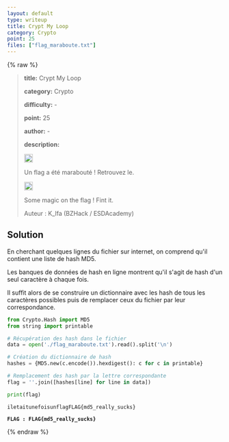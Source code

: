 ```yaml
---
layout: default
type: writeup
title: Crypt My Loop
category: Crypto
point: 25
files: ["flag_maraboute.txt"]
---
```


{% raw %}
> **title:** Crypt My Loop
>
> **category:** Crypto
>
> **difficulty:** -
>
> **point:** 25
>
> **author:** -
>
> **description:**
> 
> <img src="https://cdn.iconscout.com/icon/free/png-256/free-france-flag-country-nation-empire-36011.png?f=webp" width="20" height="20"/>
>
> Un flag a été marabouté ! Retrouvez le.
>
> <img src="https://icons.iconarchive.com/icons/twitter/twemoji-flags/256/United-Kingdom-Flag-icon.png" width="20" height="20"/>
>
> Some magic on the flag ! Fint it.
>
> Auteur : K_lfa (BZHack / ESDAcademy)

## Solution

En cherchant quelques lignes du fichier sur internet, on comprend qu'il contient une liste de hash MD5.

Les banques de données de hash en ligne montrent qu'il s'agit de hash d'un seul caractère à chaque fois.

Il suffit alors de se construire un dictionnaire avec les hash de tous les caractères possibles puis de remplacer ceux du fichier par leur correspondance.

```python
from Crypto.Hash import MD5
from string import printable

# Récupération des hash dans le fichier
data = open('./flag_maraboute.txt').read().split('\n')

# Création du dictionnaire de hash
hashes = {MD5.new(c.encode()).hexdigest(): c for c in printable}

# Remplacement des hash par la lettre correspondante
flag = ''.join([hashes[line] for line in data])

print(flag)
```

```
iletaitunefoisunflagFLAG{md5_really_sucks}
```

**`FLAG : FLAG{md5_really_sucks}`**

{% endraw %}